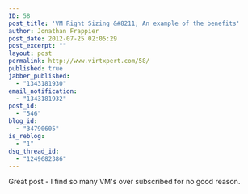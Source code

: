 ```yaml
---
ID: 58
post_title: 'VM Right Sizing &#8211; An example of the benefits'
author: Jonathan Frappier
post_date: 2012-07-25 02:05:29
post_excerpt: ""
layout: post
permalink: http://www.virtxpert.com/58/
published: true
jabber_published:
  - "1343181930"
email_notification:
  - "1343181932"
post_id:
  - "546"
blog_id:
  - "34790605"
is_reblog:
  - "1"
dsq_thread_id:
  - "1249682386"
---
```

Great post - I find so many VM's over subscribed for no good reason.